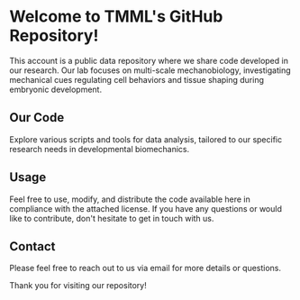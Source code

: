 # Welcome to TMML's GitHub Repository!

This account is a public data repository where we share code developed in our research. Our lab focuses on multi-scale mechanobiology, investigating mechanical cues regulating cell behaviors and tissue shaping during embryonic development.

## Our Code
Explore various scripts and tools for data analysis, tailored to our specific research needs in developmental biomechanics.

## Usage
Feel free to use, modify, and distribute the code available here in compliance with the attached license. If you have any questions or would like to contribute, don't hesitate to get in touch with us.

## Contact
Please feel free to reach out to us via email for more details or questions.

Thank you for visiting our repository!
